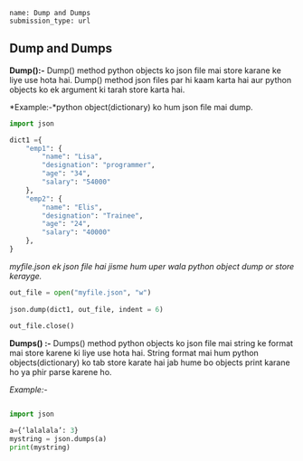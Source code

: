 ```ngMeta
name: Dump and Dumps
submission_type: url
```

## Dump and Dumps

**Dump():-**  Dump() method python objects ko json file mai store karane ke liye use hota  hai. Dump() method json files par hi kaam karta hai aur python objects ko ek argument ki tarah store karta hai.

*Example:-*python object(dictionary) ko hum json file mai dump.
	
```python
import json

dict1 ={
    "emp1": {
        "name": "Lisa",
        "designation": "programmer",
        "age": "34",
        "salary": "54000"
    },
    "emp2": {
        "name": "Elis",
        "designation": "Trainee",
        "age": "24",
        "salary": "40000"
    },
}
 ```
  
*myfile.json ek json file hai jisme hum uper wala python object dump or store kerayge.*

```python
out_file = open("myfile.json", "w")
  
json.dump(dict1, out_file, indent = 6)
  
out_file.close()
 ```

**Dumps() :-** Dumps() method python objects ko json file mai string ke format mai store karene ki liye use hota hai. String format mai hum python objects(dictionary) ko tab store karate hai jab hume bo objects print karane ho ya phir parse karene ho.

*Example:-* 

```python

import json

a={‘lalalala’: 3}
mystring = json.dumps(a)
print(mystring)

 ```








